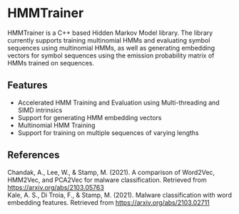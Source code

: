 # HMMTrainer
HMMTrainer is a C++ based Hidden Markov Model library. The library currently supports training multinomial HMMs and evaluating symbol sequences using multinomial HMMs, as well as generating embedding vectors for symbol sequences using the emission probability matrix of HMMs trained on sequences. 
## Features
* Accelerated HMM Training and Evaluation using Multi-threading and SIMD intrinsics
* Support for generating HMM embedding vectors
* Multinomial HMM Training
* Support for training on multiple sequences of varying lengths
## References
Chandak, A., Lee, W., & Stamp, M. (2021). A comparison of Word2Vec, HMM2Vec, and PCA2Vec for malware classification. Retrieved from https://arxiv.org/abs/2103.05763
<br>Kale, A. S., Di Troia, F., & Stamp, M. (2021). Malware classification with word embedding features. Retrieved from https://arxiv.org/abs/2103.02711

